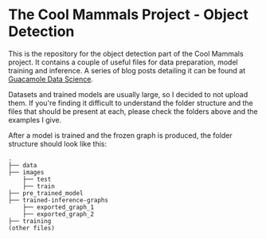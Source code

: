 # The Cool Mammals Project - Object Detection
This is the repository for the object detection part of the Cool Mammals project. It contains a couple of useful files for data preparation, model training and inference.
A series of blog posts detailing it can be found at [Guacamole Data Science](https://luiztauffer.github.io/guacamole-data-science/posts/2019-03-17-cool-mammals-project/).

Datasets and trained models are usually large, so I decided to not upload them. If you're finding it difficult to understand the folder structure and the files that should be present at each, please check the folders above and the examples I give. 

After a model is trained and the frozen graph is produced, the folder structure should look like this:

```
.
├── data
├── images
    ├── test
    ├── train
├── pre_trained_model
├── trained-inference-graphs
    ├── exported_graph_1
    ├── exported_graph_2
├── training
(other files)
```
